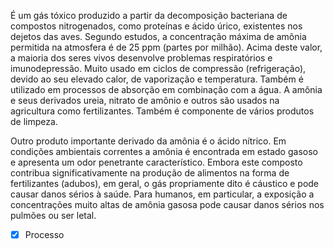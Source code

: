É um gás tóxico produzido a partir da decomposição bacteriana de compostos nitrogenados, como proteínas e ácido úrico, existentes nos dejetos das aves. Segundo estudos, a concentração máxima de amônia permitida na atmosfera é de 25 ppm (partes por milhão). Acima deste valor, a maioria dos seres vivos desenvolve problemas respiratórios e imunodepressão. Muito usado em ciclos de compressão (refrigeração), devido ao seu elevado calor, de vaporização e temperatura. Também é utilizado em processos de absorção em combinação com a água. A amônia e seus derivados ureia, nitrato de amônio e outros são usados na agricultura como fertilizantes. Também é componente de vários produtos de limpeza. 

Outro produto importante derivado da amônia é o ácido nítrico. Em condições ambientais correntes a amônia é encontrada em estado gasoso e apresenta um odor penetrante característico. Embora este composto contribua significativamente na produção de alimentos na forma de fertilizantes (adubos), em geral, o gás propriamente dito é cáustico e pode causar danos sérios à saúde. Para humanos, em particular, a exposição a concentrações muito altas de amônia gasosa pode causar danos sérios nos pulmões ou ser letal.

- [x] Processo